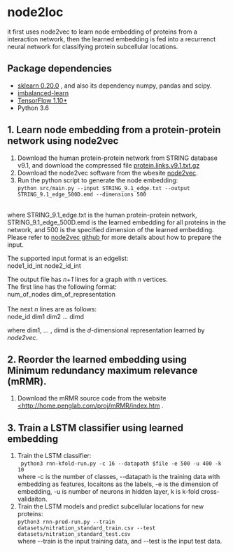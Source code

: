 # node2loc
it first uses node2vec to learn node embedding of proteins from a interaction network, then the learned embedding is fed into a recurrenct neural network for classifying protein subcellular locations.

## Package dependencies
  * <a href=https://github.com/scikit-learn/scikit-learn>sklearn 0.20.0</a> , and also its dependency numpy, pandas and scipy. <br>
  * <a href=https://github.com/scikit-learn-contrib/imbalanced-learn>imbalanced-learn</a> <br>
  * <a href=https://www.tensorflow.org/> TensorFlow 1.10+ </a> <br>
  * Python 3.6 <br>

  
## 1. Learn node embedding from a protein-protein network using node2vec
1. Download the human protein-protein network from STRING database v9.1, and download the compressed file <a href="http://string91.embl.de/newstring_cgi/show_download_page.pl?UserId=wOOpKXCrcQGf&sessionId=fcg4u2oXFFYd">protein.links.v9.1.txt.gz</a> <br>
2. Download the node2vec software from the wbesite <a href="https://snap.stanford.edu/node2vec/">node2vec</a>. <br>
3. Run the python script to generate the node embedding: <br>
```python src/main.py --input STRING_9.1_edge.txt --output STRING_9.1_edge_500D.emd --dimensions 500```
<br>
where STRING_9.1_edge.txt is the human protein-protein network, STRING_9.1_edge_500D.emd is the learned embedding for all proteins in the network, and 500 is the specified dimension of the learned embedding. <br>
Please refer to <a href="https://github.com/aditya-grover/node2vec">node2vec github </a> for more details about how to prepare the input.<br>

The supported input format is an edgelist: <br>
	node1_id_int node2_id_int <br>

The output file has *n+1* lines for a graph with *n* vertices.  <br>
The first line has the following format: <br>
	num_of_nodes dim_of_representation <br>
<br>
The next *n* lines are as follows: <br>
	node_id dim1 dim2 ... dimd <br>

where dim1, ... , dimd is the *d*-dimensional representation learned by *node2vec*. <br>

## 2. Reorder the learned embedding using Minimum redundancy maximum relevance (mRMR).
1. Download the mRMR source code from the website <a href="http://home.penglab.com/proj/mRMR/index.htm"><http://home.penglab.com/proj/mRMR/index.htm </a>. <br>

## 3. Train a LSTM classifier using learned embedding
1. Train the LSTM classifier:<br>
``` python3 rnn-kfold-run.py -c 16 --datapath $file -e 500 -u 400 -k 10``` <br>
where -c is the number of classes, --datapath is the training data with embedding as features, locaitons as the labels, -e is the dimension of embedding, -u is number of neurons in hidden layer, k is k-fold cross-validaiton. <br>
2. Train the LSTM models and predict subcellular locations for new proteins: <br>
```python3 rnn-pred-run.py --train datasets/nitration_standard_train.csv --test datasets/nitration_standard_test.csv``` <br>
where --train is the input training data, and --test is the input test data. <br>
